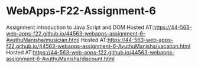 # WebApps-F22-Assignment-6
Assignment introduction to Java Script and DOM
Hosted AT:https://44-563-web-apps-f22.github.io/44563-webapps-assignment-6-AvuthuManisha/musician.html
Hosted AT:https://44-563-web-apps-f22.github.io/44563-webapps-assignment-6-AvuthuManisha/vacation.html
Hosted AT:https://44-563-web-apps-f22.github.io/44563-webapps-assignment-6-AvuthuManisha/discount.html
